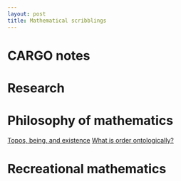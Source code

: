 ```yaml
---
layout: post
title: Mathematical scribblings
---
```







# CARGO notes #





# Research #





# Philosophy of mathematics #
[Topos, being, and existence][TBE]
[What is order ontologically?][Order-onto-logically]



# Recreational mathematics 



[TBE]: 2017-05-17-Topos-being-and-existence.html
[Order-onto-logically]: 2017-05-17-What-is-order-onto-logically?
